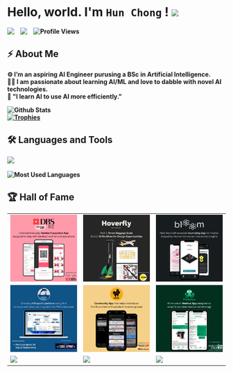 # <b>Hello, world. I'm <code>**Hun Chong**</code> ! <img src="https://media.giphy.com/media/hvRJCLFzcasrR4ia7z/giphy.gif" width="30">

<a href="https://www.linkedin.com/in/tanhunchong/">
  <img align="left" width="30px" src="https://cdn.simpleicons.org/linkedin"  />
</a>

<a href="mailto:hunchong_tan@mymail.sutd.edu.sg">
  <img align="left" width="30px" src="https://cdn.simpleicons.org/gmail" />
</a>

<img src="https://komarev.com/ghpvc/?username=hunchongtan&color=blueviolet&style=for-the-badge" alt="Profile Views">

## ⚡ About Me

⚙️ I’m an aspiring AI Engineer purusing a BSc in Artificial Intelligence. </br>
👨‍💻 I am passionate about learning AI/ML and love to dabble with novel AI technologies. </br>
💬 "I learn AI to use AI more efficiently." </br>

<img src="https://github-readme-stats.vercel.app/api?username=hunchongtan&theme=tokyonight&show_icons=true&hide=stars,issues&rank_icon=github" alt="Github Stats" width="40%">
</br>
<a href="https://github.com/ryo-ma/github-profile-trophy">
    <img src="https://github-profile-trophy.vercel.app/?username=hunchongtan&theme=tokyonight&title=-Issues,-Reviews&row=2&column=3" alt="Trophies" width="40%">
</a>

## 🛠️ Languages and Tools
<a href="https://skillicons.dev">
    <img src="https://skillicons.dev/icons?i=py,ruby,html,css,javascript,swift,react,rails,opencv,figma&perline=5" width="30%">
</a>
<p></p>
<img src="https://github-readme-stats.vercel.app/api/top-langs/?username=hunchongtan&theme=tokyonight&layout=compact&exclude_repo=Hoverfly_SUTD" alt="Most Used Languages" width="30%">
</br>

## 🏆 Hall of Fame
<table>
  <tr>
    <td><a href="https://github.com/Service-Design-Studio/1d-final-project-summer-2024-sds-2024-team-13"><img src="img/dbsbiz.png"/></a></td>
    <td><a href="https://github.com/hunchongtan/Hoverfly_SUTD"><img src="img/hoverfly.png"/></a></td>
    <td><a href="https://github.com/hunchongtan/bloom-app"><img src="img/bloom.png"/></a></td>
  </tr>
  <tr>
    <td><a href="https://github.com/rappleit/Portential"><img src="img/portential.png"/></a></td>
    <td><a href="https://github.com/hunchongtan/hive"><img src="img/hive.png"/></a></td>
    <td><a href="https://github.com/rappleit/MediLingo"><img src="img/medilingo.png"/></a></td>
  </tr>
  <tr>
    <td><a href="LINK7"><img src="img/comingsoon.jpg"/></a></td>
    <td><a href="LINK8"><img src="img/comingsoon.jpg"/></a></td>
    <td><a href="LINK9"><img src="img/comingsoon.jpg"/></a></td>
  </tr>
</table>
